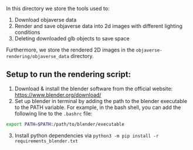 In this directory we store the tools used to:
1. Download objaverse data
2. Render and save objaverse data into 2d images with different lighting conditions
3. Deleting downloaded glb objects to save space

Furthermore, we store the rendered 2D images in the `objaverse-rendering/objaverse_data` directory.


## Setup to run the rendering script:
1. Download & install the blender software from the official website: https://www.blender.org/download/
2. Set up blender in terminal by adding the path to the blender executable to the PATH variable. For example, in the bash shell, you can add the following line to the `.bashrc` file:
```bash
export PATH=$PATH:/path/to/blender/executable
```
3. Install python dependencies via `python3 -m pip install -r requirements_blender.txt`